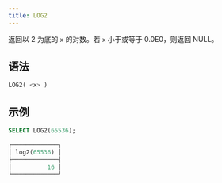 ```yaml
---
title: LOG2
---
```


返回以 2 为底的 `x` 的对数。若 `x` 小于或等于 0.0E0，则返回 NULL。

## 语法

```sql
LOG2( <x> )
```

## 示例

```sql
SELECT LOG2(65536);

┌─────────────┐
│ log2(65536) │
├─────────────┤
│          16 │
└─────────────┘
```